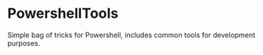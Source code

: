 # PowershellTools

Simple bag of tricks for Powershell, includes common tools for development 
purposes.

